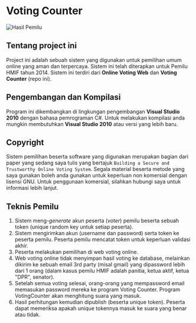 # Voting Counter
![Hasil Pemilu](/../screenshoot/screenshoots/hasilpemilu.png?raw=true "Hasil Pemilu")

## Tentang project ini
Project ini adalah sebuah sistem yang digunakan untuk pemilihan umum online yang aman dan terpercaya. Sistem ini telah diterapkan untuk Pemilu HMIF tahun 2014. Sistem ini terdiri dari **Online Voting Web** dan **Voting Counter** (repo ini).

## Pengembangan dan Kompilasi
Program ini dikembangkan di lingkungan pengembangan **Visual Studio 2010** dengan bahasa pemrograman C#. Untuk melakukan kompilasi anda mungkin membutuhkan **Visual Studio 2010** atau versi yang lebih baru.

## Copyright
Sistem pemilihan beserta software yang digunakan merupakan bagian dari paper yang sedang saya tulis yang bertajuk  `Building a Secure and Trustworthy Online Voting System`. Segala material beserta metode yang saya gunakan boleh anda gunakan untuk keperluan non komersial dengan lisensi GNU. Untuk penggunaan komersial, silahkan hubungi saya untuk informasi lebih lanjut.

## Teknis Pemilu
1. Sistem meng-*generate* akun peserta (*voter*) pemilu beserta sebuah token (unique random key untuk setiap peserta).
2. Sistem mengirimkan akun (username dan password) serta token ke peserta pemilu. Peserta pemilu mencatat token untuk keperluan validasi akhir.
3. Peserta melakukan pemilihan di web voting online.
4. Web voting online tidak menyimpan hasil voting ke database, melainkan dikirim ke sebuah email 3rd party (misal gmail) yang dipassword lebih dari 1 orang (dalam kasus pemilu HMIF adalah panitia, ketua aktif, ketua "DPR", senator).
5. Setelah semua voting selesai, orang-orang yang mempassword email memasukan password mereka ke program Voting Counter. Program VotingCounter akan menghitung suara yang masuk.
6. Hasil perhitungan kemudian dipublish (beserta unique token). Peserta dapat memeriksa apakah unique tokennya masuk ke suara yang benar atau tidak.
